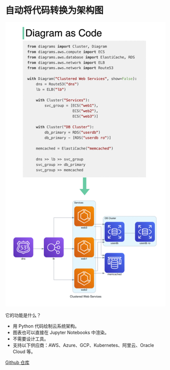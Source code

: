 # 自动将代码转换为架构图


<p> <img src="../images/diagrams_as_code.jpeg" style="width: 640px" /> </p>

它的功能是什么？

- 用 Python 代码绘制云系统架构。
- 图表也可以直接在 Jupyter Notebooks 中渲染。
- 不需要设计工具。
- 支持以下供应商：AWS、Azure、GCP、Kubernetes、阿里云、Oracle Cloud 等。

[Github 仓库](https://github.com/mingrammer/diagrams)